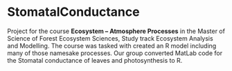 # StomatalConductance

Project for the course **Ecosystem – Atmosphere Processes** in the Master of Science of Forest Ecosystem Sciences, Study track Ecosystem Analysis and Modelling.
The course was tasked with created an R model including many of those namesake processes. Our group converted MatLab code for the Stomatal conductance of leaves and photosynthesis to R.
